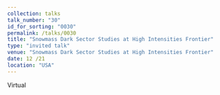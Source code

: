 ```yaml
---
collection: talks
talk_number: "30"
id_for_sorting: "0030"
permalink: /talks/0030
title: "Snowmass Dark Sector Studies at High Intensities Frontier" 
type: "invited talk"
venue: "Snowmass Dark Sector Studies at High Intensities Frontier"
date: 12 /21
location: "USA"
---
```


Virtual

